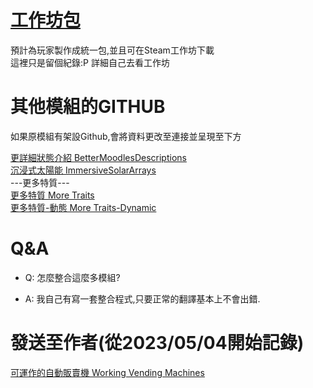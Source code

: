 # [工作坊包](https://steamcommunity.com/sharedfiles/filedetails/?id=2730159518)
預計為玩家製作成統一包,並且可在Steam工作坊下載    
這裡只是留個紀錄:P 詳細自己去看工作坊
# 其他模組的GITHUB
如果原模組有架設Github,會將資料更改至連接並呈現至下方

[更詳細狀態介紹 BetterMoodlesDescriptions](https://github.com/xChillax/PZBetterMoodlesDescriptions/tree/main/CH)  
[沉浸式太陽能 ImmersiveSolarArrays](https://github.com/radx5Blue/ImmersiveSolarArrays/tree/main/Contents/mods/ImmersiveSolarArrays/media/lua/shared/Translate/CH)   
---更多特質---  
[更多特質 More Traits](https://github.com/hypnotoadtrance/MoreTraits/tree/master/Contents/mods/More%20Traits/media/lua/shared/Translate/CH)  
[更多特質-動態 More Traits-Dynamic](https://github.com/hypnotoadtrance/MoreTraits/tree/master/Contents/mods/More%20Traits%20-%20Dynamic/media/lua/shared/Translate)  
# Q&A
* Q: 怎麼整合這麼多模組?

+ A: 我自己有寫一套整合程式,只要正常的翻譯基本上不會出錯.

# 發送至作者(從2023/05/04開始記錄)
[可運作的自動販賣機 Working Vending Machines](https://steamcommunity.com/sharedfiles/filedetails/?id=2934155949)
